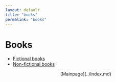 ```yaml
---
layout: default
title: "books"
permalink: "books"
---
```


# Books

 - [Fictional books](fictional)
 - [Non-fictional books](non-fictional)

 <div style="text-align: center;" markdown="1"> [Mainpage](../index.md) 
</div>  